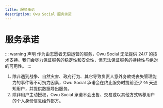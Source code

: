 ```yaml
---
title: 服务承诺
description: Owu Social 服务承诺
---
```


# 服务承诺

::: warning 声明
作为由志愿者无偿运营的服务，Owu Social 无法提供 24/7 的技术支持。我们会尽力保证服务的稳定性和安全性，但无法保证服务的持续性与绝对的可用性。
:::

1. 除非遇到战争、自然灾害、政府行为、其它导致负责人意外身故或丧失管理能力的事件等不可抗力因素，Owu Social 承诺会在终止服务时提前至少 `90` 天通知用户，并提供数据导出服务。
2. 除非用户主动授权，Owu Social 承诺不会出售、交易或以其他方式转移用户的个人身份信息给外部方。
